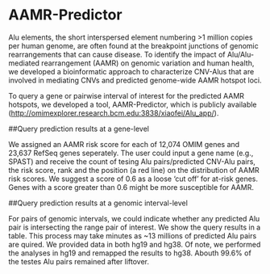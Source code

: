 # AAMR-Predictor
Alu elements, the short interspersed element numbering >1 million copies per human genome, are often found at the breakpoint junctions of genomic rearrangements that can cause disease. To identify the impact of Alu/Alu-mediated rearrangement (AAMR) on genomic variation and human health, we developed a bioinformatic approach to characterize CNV-Alus that are involved in mediating CNVs and predicted genome-wide AAMR hotspot loci. 

To query a gene or pairwise interval of interest for the predicted AAMR hotspots, we developed a tool, AAMR-Predictor, which is publicly available (http://omimexplorer.research.bcm.edu:3838/xiaofei/Alu_app/).

##Query prediction results at a gene-level

We assigned an AAMR risk score for each of 12,074 OMIM genes and 23,637 RefSeq genes seperately. The user could input a gene name (e.g., SPAST) and receive the count of tesing Alu pairs/predicted CNV-Alu pairs, the risk score, rank and the position (a red line) on the distribution of AAMR risk scores. We suggest a score of 0.6 as a loose ‘cut off’ for at-risk genes. Genes with a score greater than 0.6 might be more susceptible for AAMR. 

##Query prediction results at a genomic interval-level 

For pairs of genomic intervals, we could indicate whether any predicted Alu pair is intersecting the range pair of interest. We show the query results in a table. This process may take minutes as ~13 millions of predicted Alu pairs are quired. We provided data in both hg19 and hg38. Of note, we performed the analyses in hg19 and remapped the results to hg38. Abouth 99.6% of the testes Alu pairs remained after liftover.
